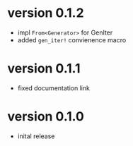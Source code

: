 # version 0.1.2
* impl `From<Generator>` for GenIter
* added `gen_iter!` convienence macro

# version 0.1.1
* fixed documentation link

# version 0.1.0
* inital release
